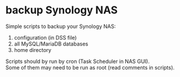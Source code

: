 # backup Synology NAS

<p>
Simple scripts to backup your Synology NAS:
<ol>
<li>configuration (in DSS file)</li>
<li>all MySQL/MariaDB databases</li>
<li>home directory</li>
</ol>
Scripts should by run by cron (Task Scheduler in NAS GUI).<br>
Some of them may need to be run as root (read comments in scripts).
</p>
